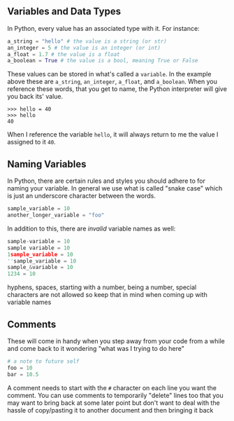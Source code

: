 ## Variables and Data Types
In Python, every value has an associated type with it. For instance:

```python
a_string = "hello" # the value is a string (or str)
an_integer = 5 # the value is an integer (or int)
a_float = 1.7 # the value is a float
a_boolean = True # the value is a bool, meaning True or False
```

These values can be stored in what's called a `variable`. In the example above these are `a_string`, `an_integer`, `a_float`, and `a_boolean`. When you reference these words, that you get to name, the Python interpreter will give you back its' value.

```shell
>>> hello = 40
>>> hello
40
```

When I reference the variable `hello`, it will always return to me the value I assigned to it `40`.

## Naming Variables
In Python, there are certain rules and styles you should adhere to for naming your variable. In general we use what is called "snake case" which is just an underscore character between the words.

```python
sample_variable = 10
another_longer_variable = "foo"
```

In addition to this, there are *invalid* variable names as well: 

```python
sample-variable = 10
sample variable = 10
1sample_variable = 10
''sample_variable = 10 
sample_&variable = 10
1234 = 10
```

hyphens, spaces, starting with a number, being a number, special characters are not allowed so keep that in mind when coming up with variable names

## Comments
These will come in handy when you step away from your code from a while and come back to it wondering "what was I trying to do here"

```python
# a note to future self
foo = 10
bar = 10.5
```

A comment needs to start with the `#` character on each line you want the comment. You can use comments to temporarily "delete" lines too that you may want to bring back at some later point but don't want to deal with the hassle of copy/pasting it to another document and then bringing it back